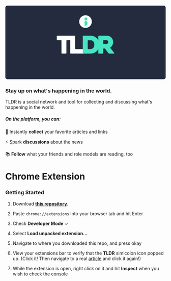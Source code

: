 ![Alt text](logo.png "TLDR Logo")

### Stay up on what's happening in the world.




TLDR is a social network and tool for collecting and discussing what's happening in the world. 

##### On the platform, you can:
💖 Instantly **collect** your favorite articles and links

⚡️ Spark **discussions** about the news

📚 **Follow** what your friends and role models are reading, too

# Chrome Extension
### Getting Started
1. Download [**this repository**](https://github.com/elizabethsdavis/cs-social-good).

2. Paste `chrome://extensions` into your browser tab and hit Enter

3. Check **Developer Mode** ✓

4. Select **Load unpacked extension...**

5. Navigate to where you downloaded this repo, and press okay

6. View your extensions bar to verify that the **TLDR** simicolon icon popped up. 
(Click it! Then navigate to a real [article](https://www.yahoo.com/gma/tainted-cheesecake-used-woman-trying-steal-anothers-identity-083803994--abc-news-topstories.html) and click it again!)

7. While the extension is open, right click on it and hit **Inspect** when you wish to check the console
